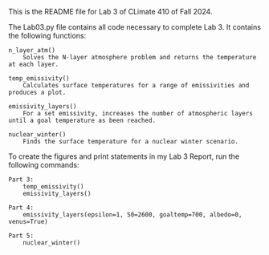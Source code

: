 This is the README file for Lab 3 of CLimate 410 of Fall 2024.

The Lab03.py file contains all code necessary to complete Lab 3.
It contains the following functions:

    n_layer_atm()
        Solves the N-layer atmosphere problem and returns the temperature at each layer.

    temp_emissivity()
        Calculates surface temperatures for a range of emissivities and produces a plot.

    emissivity_layers()
        For a set emissivity, increases the number of atmospheric layers until a goal temperature as been reached.

    nuclear_winter()
        Finds the surface temperature for a nuclear winter scenario.

To create the figures and print statements in my Lab 3 Report, run the following commands:

    Part 3:
        temp_emissivity()
        emissivity_layers()

    Part 4:
        emissivity_layers(epsilon=1, S0=2600, goaltemp=700, albedo=0, venus=True)

    Part 5:
        nuclear_winter()